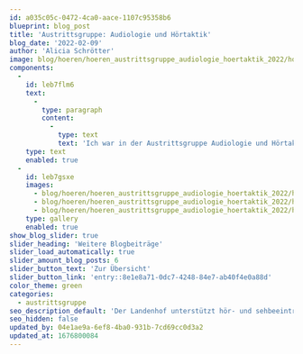 ```yaml
---
id: a035c05c-0472-4ca0-aace-1107c95358b6
blueprint: blog_post
title: 'Austrittsgruppe: Audiologie und Hörtaktik'
blog_date: '2022-02-09'
author: 'Alicia Schrötter'
image: blog/hoeren/hoeren_austrittsgruppe_audiologie_hoertaktik_2022/hoeren_austrittsgruppe_audiologie_hoertaktik_2022-front.jpeg
components:
  -
    id: leb7flm6
    text:
      -
        type: paragraph
        content:
          -
            type: text
            text: 'Ich war in der Austrittsgruppe Audiologie und Hörtaktik. Es hat mir gut gefallen. In der Gruppe Audiologie konnten wir die neuesten Hörgeräte sehen und Infos kriegen über die jeweiligen Geräten. Was dort auch interessant war ist, dass man erst alle 6-7 Jahre ein neues Gerät von der IV bezahlt kriegt. Bei der Hörtaktik ging es vor allem um das echte Leben, und wie man als Schwerhörige damit klarkommt. Wir haben am Ende eine Karte und Blätter mit Infos gekriegt.'
    type: text
    enabled: true
  -
    id: leb7gsxe
    images:
      - blog/hoeren/hoeren_austrittsgruppe_audiologie_hoertaktik_2022/hoeren_austrittsgruppe_audiologie_hoertaktik_2022-01.jpeg
      - blog/hoeren/hoeren_austrittsgruppe_audiologie_hoertaktik_2022/hoeren_austrittsgruppe_audiologie_hoertaktik_2022-02.jpeg
      - blog/hoeren/hoeren_austrittsgruppe_audiologie_hoertaktik_2022/hoeren_austrittsgruppe_audiologie_hoertaktik_2022-03.jpeg
    type: gallery
    enabled: true
show_blog_slider: true
slider_heading: 'Weitere Blogbeiträge'
slider_load_automatically: true
slider_amount_blog_posts: 6
slider_button_text: 'Zur Übersicht'
slider_button_link: 'entry::8e1e8a71-0dc7-4248-84e7-ab40f4e0a88d'
color_theme: green
categories:
  - austrittsgruppe
seo_description_default: 'Der Landenhof unterstützt hör- und sehbeeinträchtigte Kinder & Jugendliche in ihrem selbstbestimmten Leben durch Förderung ihrer Fähigkeiten & Entwicklung'
seo_hidden: false
updated_by: 04e1ae9a-6ef8-4ba0-931b-7cd69cc0d3a2
updated_at: 1676800084
---
```

